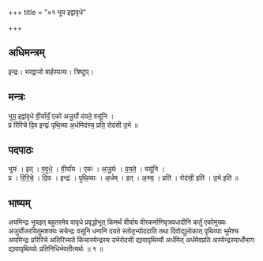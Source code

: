 +++
title = "०१ भूय इद्वावृधे"

+++
## अधिमन्त्रम्
इन्द्रः। भरद्वाजो बार्हस्पत्यः। त्रिष्टुप्।

## मन्त्रः
भूय॒ इद्वा॑वृधे वी॒र्या॑यँ॒ एको॑ अजु॒र्यो द॑यते॒ वसू॑नि ।  
प्र रि॑रिचे दि॒व इन्द्रः॑ पृथि॒व्या अ॒र्धमिद॑स्य॒ प्रति॒ रोद॑सी उ॒भे ॥

## पदपाठः
भूयः॑ । इत् । व॒वृ॒धे॒ । वी॒र्या॑य । एकः॑ । अ॒जु॒र्यः । द॒य॒ते॒ । वसू॑नि ।  
प्र । रि॒रि॒चे॒ । दि॒वः । इन्द्रः॑ । पृ॒थि॒व्याः । अ॒र्धम् । इत् । अ॒स्य॒ । प्रति॑ । रोद॑सी॒ इति॑ । उ॒भे इति॑ ॥

## भाष्यम्
अयमिन्द्रः भूयइत् बहुतरमेव वावृधे प्रवृद्धोभूत् किमर्थं वीर्याय वीरकर्माणिवृत्रवधादीनि कर्तुं एकोमुख्यः अजुर्योजरयितुमशक्यः सचेन्द्रः वसूनि धनानि दयते स्तोतृभ्योददाति तथा दिवोद्युलोकात् पृथिव्याः भूमेश्च अयमिन्द्रः प्ररिरिचे अतिरिच्यते किंचास्येन्द्रस्य उभेरोदसी द्यावापृथिव्यौ अर्धमित् अर्धमेवप्रति अस्येन्द्रस्यार्धोभागः द्यावापृथिव्योः प्रतिनिधिर्भवतीत्यर्थः ॥ १ ॥
